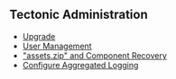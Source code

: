 ## Tectonic Administration

- [Upgrade][admin-upgrade]
- [User Management][admin-user-management]
- ["assets.zip" and Component Recovery][assets-zip]
- [Configure Aggregated Logging][logging]


[admin-upgrade]: upgrade.md
[admin-user-management]: user-management.md
[assets-zip]: assets-zip.md
[logging]: logging.md

